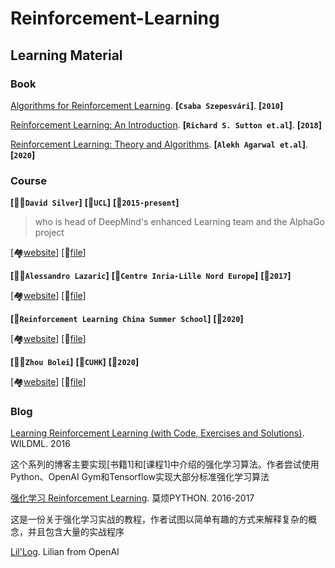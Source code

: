 # Reinforcement-Learning



## Learning Material



### Book

[Algorithms for Reinforcement Learning](https://sites.ualberta.ca/~szepesva/RLBook.html). **[`Csaba Szepesvári`]**. **[`2010`]**

[Reinforcement Learning: An Introduction](http://incompleteideas.net/book/the-book.html). **[`Richard S. Sutton et.al`]**. **[`2018`]**

[Reinforcement Learning: Theory and Algorithms](https://rltheorybook.github.io/). **[`Alekh Agarwal et.al`]**. **[`2020`]**



### Course

**[:man_student:`David Silver`]** **[:school:`UCL`]** **[:date:`2015-present`]**

> who is head of DeepMind's enhanced Learning team and the AlphaGo project

[:houses:[website](https://www.davidsilver.uk/teaching/)] [:file_folder:[file]()] 



**[:man_student:`Alessandro Lazaric`]** **[:school:`Centre Inria-Lille Nord Europe`]** **[:date:`2017`]**

[:houses:[website](http://researchers.lille.inria.fr/~lazaric/Webpage/Teaching.html)] [:file_folder:[file](Learning-Material/Alessandro-Lazaric)] 



**[:school:`Reinforcement Learning China Summer School`]** **[:date:`2020`]**

[:houses:[website](https://rlchina.org/)] [:file_folder:[file](Learning-Material/RLChina)]



**[:man_student:`Zhou Bolei`]** **[:school:`CUHK`]** **[:date:`2020`]**

[:houses:[website](https://github.com/zhoubolei/introRL)] [:file_folder:[file](Learning-Material/Zhou-Bolei)]



### Blog

[Learning Reinforcement Learning (with Code, Exercises and Solutions)](http://www.wildml.com/2016/10/learning-reinforcement-learning/). WILDML. 2016

这个系列的博客主要实现[书籍1]和[课程1]中介绍的强化学习算法。作者尝试使用Python、OpenAI Gym和Tensorflow实现大部分标准强化学习算法

[强化学习 Reinforcement Learning](https://mofanpy.com/tutorials/machine-learning/reinforcement-learning/). 莫烦PYTHON. 2016-2017

这是一份关于强化学习实战的教程，作者试图以简单有趣的方式来解释复杂的概念，并且包含大量的实战程序

[Lil'Log](https://lilianweng.github.io/lil-log/). Lilian from OpenAI



















